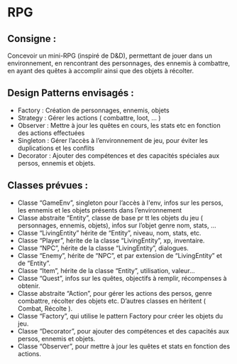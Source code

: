 # RPG

## Consigne : 

Concevoir un mini-RPG (inspiré de D&D), permettant de jouer dans un environnement, en rencontrant des personnages, des ennemis à combattre, en ayant des quêtes à accomplir ainsi que des objets à récolter.


## Design Patterns envisagés : 

- Factory : Création de personnages, ennemis, objets 
- Strategy : Gérer les actions ( combattre, loot, … ) 
- Observer : Mettre à jour les quêtes en cours, les stats etc en fonction des actions effectuées
- Singleton : Gérer l’accès à l’environnement de jeu, pour éviter les duplications et les conflits
- Decorator : Ajouter des compétences et des capacités spéciales aux persos, ennemis et objets.


## Classes prévues :

- Classe “GameEnv”, singleton pour l’accès à l'env, infos sur les persos, les ennemis et les objets présents dans l’environnement
- Classe abstraite “Entity”, classe de base pr tt les objets du jeu ( personnages, ennemis, objets), infos sur l’objet genre nom, stats, …
- Classe “LivingEntity” hérite de “Entity”, niveau, nom, stats, etc.
- Classe “Player”, hérite de la classe “LivingEntity”, xp, inventaire.
- Classe “NPC”, hérite de la classe “LivingEntity”, dialogues.
- Classe “Enemy”, hérite de “NPC”, et par extension de “LivingEntity” et de “Entity”.
- Classe “Item”, hérite de la classe “Entity”, utilisation, valeur…
- Classe “Quest”, infos sur les quêtes, objectifs à remplir, récompenses à obtenir.
- Classe abstraite “Action”, pour gérer les actions des persos, genre combattre, récolter des objets etc. D’autres classes en héritent ( Combat, Récolte ).
- Classe “Factory”, qui utilise le pattern Factory pour créer les objets du jeu.
- Classe “Decorator”, pour ajouter des compétences et des capacités aux persos, ennemis et objets.
- Classe “Observer”, pour mettre à jour les quêtes et stats en fonction des actions.
